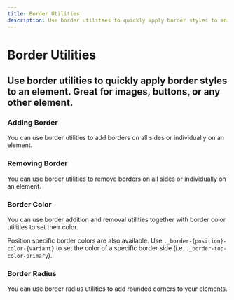 ```yaml
---
title: Border Utilities
description: Use border utilities to quickly apply border styles to an element. Great for images, buttons, or any other element. 
---
```


<script setup>
import * as examples from './examples';
</script>


# Border Utilities

## Use border utilities to quickly apply border styles to an element. Great for images, buttons, or any other element. 

### Adding Border
You can use border utilities to add borders on all sides or individually on an element.

<example type="border-utilities" :component="examples.BorderAddExample" :html="examples.BorderAddExampleHTML"></example>

### Removing Border
You can use border utilities to remove borders on all sides or individually on an element.

<example type="border-utilities -with-border" :component="examples.BorderRemoveExample" :html="examples.BorderRemoveExampleHTML"></example>

### Border Color
You can use border addition and removal utilities together with border color utilities to set their color.

<example type="border-utilities -with-border" :component="examples.BorderColorBrandExample" :html="examples.BorderColorBrandExampleHTML"></example>

<example type="border-utilities -with-border" :component="examples.BorderColorStateExample" :html="examples.BorderColorStateExampleHTML"></example>

<example type="border-utilities -with-border" :component="examples.BorderColorNeutralExample" :html="examples.BorderColorNeutralExampleHTML"></example>

Position specific border colors are also available. Use `._border-{position}-color-{variant}` to set the color of a specific border side (i.e. `._border-top-color-primary`). 

### Border Radius
You can use border radius utilities to add rounded corners to your elements.

<example type="border-utilities -with-border" :component="examples.BorderRadiusExample" :html="examples.BorderRadiusExampleHTML"></example>
